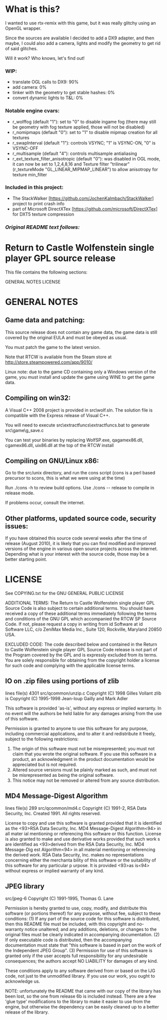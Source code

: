 # What is this?

I wanted to use rtx-remix with this game, but it was really glitchy using an OpenGL wrapper.  

Since the sources are available I decided to add a DX9 adapter, and then maybe, I could also add a camera, lights and modify the geometry to get rid of said glitches.  

Will it work? Who knows, let's find out!  

### WIP:  
- translate OGL calls to DX9: 90%
- add camera: 0%
- tinker with the geometry to get stable hashes: 0%
- convert dynamic lights to T&L: 0%

### Notable engine cvars:
- r_wolffog (default "1"): set to "0" to disable ingame fog (there may still be geometry with fog texture applied, those will not be disabled)
- r_nomipmaps (default "0"): set to "1" to disable mipmap creation for all textures
- r_swapInterval (default "1"): controls VSYNC; "1" is VSYNC-ON, "0" is VSYNC-OFF
- r_multisample (default "4"): controls multisample antialiasing
- r_ext_texture_filter_anisotropic (default "0"): was disabled in OGL mode, it can now be set to 1,2,4,8,16 and Texture filter "trilinear" (r_textureMode "GL_LINEAR_MIPMAP_LINEAR") to allow anisotropy for texture min_filter

### Included in this project:
- The StackWalker [https://github.com/JochenKalmbach/StackWalker] project to print crash info
- part of Microsoft DirectXTex [https://github.com/microsoft/DirectXTex] for DXT5 texture compression

### *Original README text follows:*

Return to Castle Wolfenstein single player GPL source release
=============================================================

This file contains the following sections:

GENERAL NOTES
LICENSE

GENERAL NOTES
=============

Game data and patching:
-----------------------

This source release does not contain any game data, the game data is still
covered by the original EULA and must be obeyed as usual.

You must patch the game to the latest version.

Note that RTCW is available from the Steam store at
http://store.steampowered.com/app/9010/

Linux note: due to the game CD containing only a Windows version of the game,
you must install and update the game using WINE to get the game data.

Compiling on win32:
-------------------

A Visual C++ 2008 project is provided in src\wolf.sln.
The solution file is compatible with the Express release of Visual C++.

You will need to execute src\extractfuncs\extractfuncs.bat to generate src\game\g_save.c

You can test your binaries by replacing WolfSP.exe, qagamex86.dll, cgamex86.dll, uix86.dll at the top of the RTCW install

Compiling on GNU/Linux x86:
---------------------------

Go to the src/unix directory, and run the cons script
(cons is a perl based precursor to scons, this is what we were using at the time)

Run ./cons -h to review build options. Use ./cons -- release to compile in release mode.

If problems occur, consult the internet.

Other platforms, updated source code, security issues:
------------------------------------------------------

If you have obtained this source code several weeks after the time of release
(August 2010), it is likely that you can find modified and improved
versions of the engine in various open source projects across the internet.
Depending what is your interest with the source code, those may be a better
starting point.


LICENSE
=======

See COPYING.txt for the GNU GENERAL PUBLIC LICENSE

ADDITIONAL TERMS:  The Return to Castle Wolfenstein single player GPL Source Code is also subject to certain additional terms. You should have received a copy of these additional terms immediately following the terms and conditions of the GNU GPL which accompanied the RTCW SP Source Code.  If not, please request a copy in writing from id Software at id Software LLC, c/o ZeniMax Media Inc., Suite 120, Rockville, Maryland 20850 USA.

EXCLUDED CODE:  The code described below and contained in the Return to Castle Wolfenstein single player GPL Source Code release is not part of the Program covered by the GPL and is expressly excluded from its terms.  You are solely responsible for obtaining from the copyright holder a license for such code and complying with the applicable license terms.

IO on .zip files using portions of zlib
---------------------------------------------------------------------------
lines	file(s)
4301	src/qcommon/unzip.c
Copyright (C) 1998 Gilles Vollant
zlib is Copyright (C) 1995-1998 Jean-loup Gailly and Mark Adler

  This software is provided 'as-is', without any express or implied
  warranty.  In no event will the authors be held liable for any damages
  arising from the use of this software.

  Permission is granted to anyone to use this software for any purpose,
  including commercial applications, and to alter it and redistribute it
  freely, subject to the following restrictions:

  1. The origin of this software must not be misrepresented; you must not
     claim that you wrote the original software. If you use this software
     in a product, an acknowledgment in the product documentation would be
     appreciated but is not required.
  2. Altered source versions must be plainly marked as such, and must not be
     misrepresented as being the original software.
  3. This notice may not be removed or altered from any source distribution.

MD4 Message-Digest Algorithm
-----------------------------------------------------------------------------
lines   file(s)
289     src/qcommon/md4.c
Copyright (C) 1991-2, RSA Data Security, Inc. Created 1991. All rights reserved.

License to copy and use this software is granted provided that it is identified
as the <93>RSA Data Security, Inc. MD4 Message-Digest Algorithm<94> in all mater
ial mentioning or referencing this software or this function.
License is also granted to make and use derivative works provided that such work
s are identified as <93>derived from the RSA Data Security, Inc. MD4 Message-Dig
est Algorithm<94> in all material mentioning or referencing the derived work.
RSA Data Security, Inc. makes no representations concerning either the merchanta
bility of this software or the suitability of this software for any particular p
urpose. It is provided <93>as is<94> without express or implied warranty of any
kind.

JPEG library
-----------------------------------------------------------------------------
src/jpeg-6
Copyright (C) 1991-1995, Thomas G. Lane

Permission is hereby granted to use, copy, modify, and distribute this
software (or portions thereof) for any purpose, without fee, subject to these
conditions:
(1) If any part of the source code for this software is distributed, then this
README file must be included, with this copyright and no-warranty notice
unaltered; and any additions, deletions, or changes to the original files
must be clearly indicated in accompanying documentation.
(2) If only executable code is distributed, then the accompanying
documentation must state that "this software is based in part on the work of
the Independent JPEG Group".
(3) Permission for use of this software is granted only if the user accepts
full responsibility for any undesirable consequences; the authors accept
NO LIABILITY for damages of any kind.

These conditions apply to any software derived from or based on the IJG code,
not just to the unmodified library.  If you use our work, you ought to
acknowledge us.

NOTE: unfortunately the README that came with our copy of the library has
been lost, so the one from release 6b is included instead. There are a few
'glue type' modifications to the library to make it easier to use from
the engine, but otherwise the dependency can be easily cleaned up to a
better release of the library.


